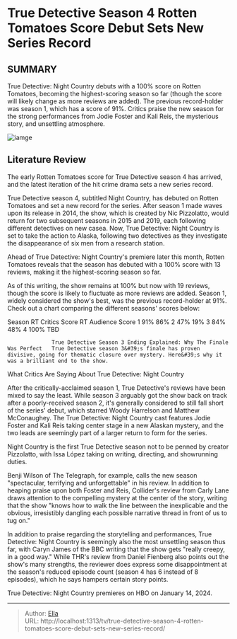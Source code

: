 # True Detective Season 4 Rotten Tomatoes Score Debut Sets New Series Record


## SUMMARY 



  True Detective: Night Country debuts with a 100% score on Rotten Tomatoes, becoming the highest-scoring season so far (though the score will likely change as more reviews are added).   The previous record-holder was season 1, which has a score of 91%.   Critics praise the new season for the strong performances from Jodie Foster and Kali Reis, the mysterious story, and unsettling atmosphere.  

![iamge](https://static1.srcdn.com/wordpress/wp-content/uploads/2024/01/jodie-foster-in-true-detective-season-4-with-a-rotten-tomatoes-logo-behind-her-head-1.jpg)

## Literature Review
The early Rotten Tomatoes score for True Detective season 4 has arrived, and the latest iteration of the hit crime drama sets a new series record.




True Detective season 4, subtitled Night Country, has debuted on Rotten Tomatoes and set a new record for the series. After season 1 made waves upon its release in 2014, the show, which is created by Nic Pizzolatto, would return for two subsequent seasons in 2015 and 2019, each following different detectives on new casea. Now, True Detective: Night Country is set to take the action to Alaska, following two detectives as they investigate the disappearance of six men from a research station.




Ahead of True Detective: Night Country&#39;s premiere later this month, Rotten Tomatoes reveals that the season has debuted with a 100% score with 13 reviews, making it the highest-scoring season so far.


 

As of this writing, the show remains at 100% but now with 19 reviews, though the score is likely to fluctuate as more reviews are added. Season 1, widely considered the show&#39;s best, was the previous record-holder at 91%. Check out a chart comparing the different seasons&#39; scores below:

 Season  RT Critics Score  RT Audience Score   1  91%  86%   2  47%  19%   3  84%  48%   4  100%  TBD   






                  True Detective Season 3 Ending Explained: Why The Finale Was Perfect   True Detective season 3&#39;s finale has proven divisive, going for thematic closure over mystery. Here&#39;s why it was a brilliant end to the show.    


 What Critics Are Saying About True Detective: Night Country 
          

After the critically-acclaimed season 1, True Detective&#39;s reviews have been mixed to say the least. While season 3 arguably got the show back on track after a poorly-received season 2, it&#39;s generally considered to still fall short of the series&#39; debut, which starred Woody Harrelson and Matthew McConaughey. The True Detective: Night Country cast features Jodie Foster and Kali Reis taking center stage in a new Alaskan mystery, and the two leads are seemingly part of a larger return to form for the series.






Night Country is the first True Detective season not to be penned by creator Pizzolatto, with Issa López taking on writing, directing, and showrunning duties.




Benji Wilson of The Telegraph, for example, calls the new season &#34;spectacular, terrifying and unforgettable&#34; in his review. In addition to heaping praise upon both Foster and Reis, Collider&#39;s review from Carly Lane draws attention to the compelling mystery at the center of the story, writing that the show &#34;knows how to walk the line between the inexplicable and the obvious, irresistibly dangling each possible narrative thread in front of us to tug on.&#34;

In addition to praise regarding the storytelling and performances, True Detective: Night Country is seemingly also the most unsettling season thus far, with Caryn James of the BBC writing that the show gets &#34;really creepy, in a good way.&#34; While THR&#39;s review from Daniel Fienberg also points out the show&#39;s many strengths, the reviewer does express some disappointment at the season&#39;s reduced episode count (season 4 has 6 instead of 8 episodes), which he says hampers certain story points.






True Detective: Night Country premieres on HBO on January 14, 2024.






---

> Author: [Ella](https://instagram.hk.cn/)  
> URL: http://localhost:1313/tv/true-detective-season-4-rotten-tomatoes-score-debut-sets-new-series-record/  

